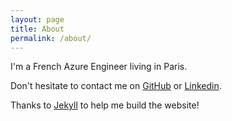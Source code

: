 ```yaml
---
layout: page
title: About
permalink: /about/
---
```


I'm a French Azure Engineer living in Paris.

Don't hesitate to contact me on [GitHub](https://github.com/florian-vuillemot) or [Linkedin](https://www.linkedin.com/in/florian-vuillemot/).


Thanks to [Jekyll](https://github.com/jekyll) to help me build the website!

